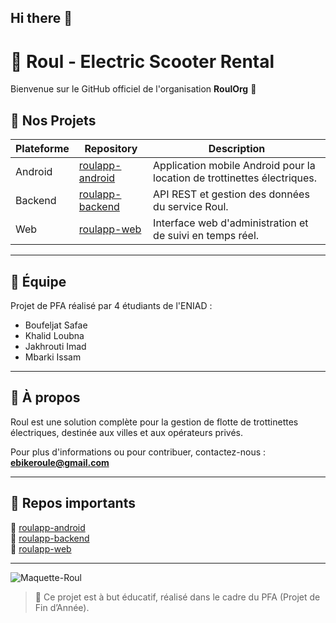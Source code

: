 ## Hi there 👋

# 🛴 Roul - Electric Scooter Rental

Bienvenue sur le GitHub officiel de l'organisation **RoulOrg** 🚀

## 📱 Nos Projets

| Plateforme | Repository | Description |
|-----------|------------|------------|
| Android | [roulapp-android](https://github.com/roul-org/roulapp-android) | Application mobile Android pour la location de trottinettes électriques. |
| Backend | [roulapp-backend](https://github.com/roul-org/roulapp-backend) | API REST et gestion des données du service Roul. |
| Web | [roulapp-web](https://github.com/roul-org/roulapp-web) | Interface web d'administration et de suivi en temps réel. |

---

## 👥 Équipe

Projet de PFA réalisé par 4 étudiants de l'ENIAD :
* Boufeljat Safae
* Khalid Loubna
* Jakhrouti Imad
* Mbarki Issam

---

## 📄 À propos

Roul est une solution complète pour la gestion de flotte de trottinettes électriques, destinée aux villes et aux opérateurs privés.

Pour plus d'informations ou pour contribuer, contactez-nous : **ebikeroule@gmail.com**

---

## 📌 Repos importants

🔗 [roulapp-android](https://github.com/roul-org/roulapp-android)  
🔗 [roulapp-backend](https://github.com/roul-org/roulapp-backend)  
🔗 [roulapp-web](https://github.com/roul-org/roulapp-web)

---

![Maquette-Roul](https://github.com/user-attachments/assets/7b2fabb3-e0a6-4bc8-b3c1-2d604fc16a7b)

> 🚨 Ce projet est à but éducatif, réalisé dans le cadre du PFA (Projet de Fin d’Année).
